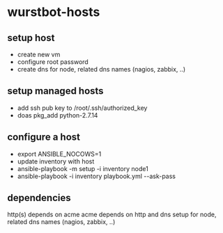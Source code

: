 # wurstbot-hosts

## setup host
- create new vm
- configure root password
- create dns for node, related dns names (nagios, zabbix, ..)

## setup managed hosts
- add ssh pub key to /root/.ssh/authorized_key
- doas pkg_add python-2.7.14

## configure a host
- export ANSIBLE_NOCOWS=1
- update inventory with host
- ansible-playbook -m setup -i inventory node1
- ansible-playbook -i inventory playbook.yml --ask-pass

## dependencies
http(s) depends on acme
acme depends on http and dns setup for node, related dns names (nagios, zabbix, ..)
